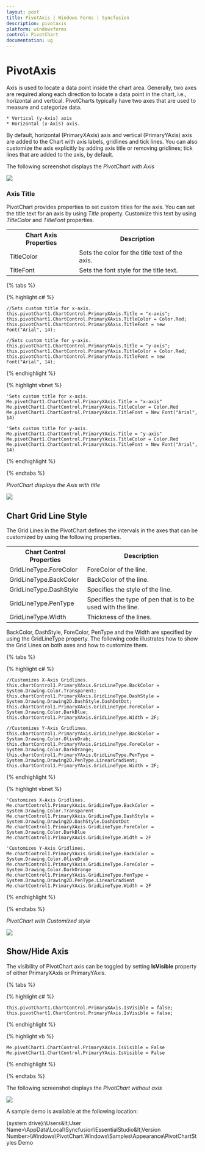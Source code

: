 ```yaml
---
layout: post
title: PivotAxis | Windows Forms | Syncfusion
description: pivotaxis
platform: windowsforms
control: PivotChart
documentation: ug
---
```


# PivotAxis

Axis is used to locate a data point inside the chart area. Generally, two axes are required along each direction to locate a data point in the chart, i.e., horizontal and vertical. PivotCharts typically have two axes that are used to measure and categorize data.

    * Vertical (y-Axis) axis
    * Horizontal (x-Axis) axis. 
    
By default, horizontal (PrimaryXAxis) axis and vertical (PrimaryYAxis) axis are added to the Chart with axis labels, gridlines and tick lines. You can also customize the axis explicitly by adding axis title or removing gridlines; tick lines that are added to the axis, by default.

The following screenshot displays the _PivotChart with Axis_

![](PivotAxes_images/PivotAxes_image3.png)

### Axis Title

PivotChart provides properties to set custom titles for the axis. You can set the title text for an axis by using *Title* property. Customize this text by using *TitleColor* and *TitleFont* properties.


<table>
<tr>
<th>
Chart Axis Properties</th><th>
Description</th></tr>
<tr>
<td>
TitleColor</td><td>
Sets the color for the title text of the axis.</td></tr>
<tr>
<td>
TitleFont</td><td>
Sets the font style for the title text.</td></tr>
</table>

{% tabs %}

{% highlight c# %}

    //Sets custom title for x-axis.
    this.pivotChart1.ChartControl.PrimaryXAxis.Title = "x-axis";
    this.pivotChart1.ChartControl.PrimaryXAxis.TitleColor = Color.Red;
    this.pivotChart1.ChartControl.PrimaryXAxis.TitleFont = new Font("Arial", 14);

    //Sets custom title for y-axis.
    this.pivotChart1.ChartControl.PrimaryYAxis.Title = "y-axis";
    this.pivotChart1.ChartControl.PrimaryYAxis.TitleColor = Color.Red;
    this.pivotChart1.ChartControl.PrimaryYAxis.TitleFont = new Font("Arial", 14);

{% endhighlight %}

{% highlight vbnet %}

    'Sets custom title for x-axis.
    Me.pivotChart1.ChartControl.PrimaryXAxis.Title = "x-axis" 
    Me.pivotChart1.ChartControl.PrimaryXAxis.TitleColor = Color.Red 
    Me.pivotChart1.ChartControl.PrimaryXAxis.TitleFont = New Font("Arial", 14)

    'Sets custom title for y-axis.
    Me.pivotChart1.ChartControl.PrimaryYAxis.Title = "y-axis" 
    Me.pivotChart1.ChartControl.PrimaryYAxis.TitleColor = Color.Red 
    Me.pivotChart1.ChartControl.PrimaryYAxis.TitleFont = New Font("Arial", 14)

{% endhighlight %}

{% endtabs %}

*PivotChart displays the Axis with title*

![](PivotAxes_images/PivotAxes_image1.png)

## Chart Grid Line Style

The Grid Lines in the PivotChart defines the intervals in the axes that can be customized by using the following properties. 



<table>
<tr>
<th>
Chart Control Properties</th><th>
Description</th></tr>
<tr>
<td>
GridLineType.ForeColor</td><td>
ForeColor of the line.</td></tr>
<tr>
<td>
GridLineType.BackColor</td><td>
BackColor of the line.</td></tr>
<tr>
<td>
GridLineType.DashStyle</td><td>
Specifies the style of the line.</td></tr>
<tr>
<td>
GridLineType.PenType</td><td>
Specifies the type of pen that is to be used with the line.</td></tr>
<tr>
<td>
GridLineType.Width</td><td>
Thickness of the lines.</td></tr>
</table>


BackColor, DashStyle, ForeColor, PenType and the Width are specified by using the GridLineType property. The following code illustrates how to show the Grid Lines on both axes and how to customize them.

{% tabs %}

{% highlight c# %}

    //Customizes X-Axis Gridlines.
    this.chartControl1.PrimaryXAxis.GridLineType.BackColor = System.Drawing.Color.Transparent;
    this.chartControl1.PrimaryXAxis.GridLineType.DashStyle = System.Drawing.Drawing2D.DashStyle.DashDotDot;
    this.chartControl1.PrimaryXAxis.GridLineType.ForeColor = System.Drawing.Color.DarkBlue;
    this.chartControl1.PrimaryXAxis.GridLineType.Width = 2F;

    //Customizes Y-Axis Gridlines.
    this.chartControl1.PrimaryYAxis.GridLineType.BackColor = System.Drawing.Color.OliveDrab;
    this.chartControl1.PrimaryYAxis.GridLineType.ForeColor = System.Drawing.Color.DarkOrange;
    this.chartControl1.PrimaryYAxis.GridLineType.PenType = System.Drawing.Drawing2D.PenType.LinearGradient;
    this.chartControl1.PrimaryYAxis.GridLineType.Width = 2F;

{% endhighlight %}

{% highlight vbnet %}

    'Customizes X-Axis Gridlines.
    Me.chartControl1.PrimaryXAxis.GridLineType.BackColor = System.Drawing.Color.Transparent
    Me.chartControl1.PrimaryXAxis.GridLineType.DashStyle = System.Drawing.Drawing2D.DashStyle.DashDotDot
    Me.chartControl1.PrimaryXAxis.GridLineType.ForeColor = System.Drawing.Color.DarkBlue
    Me.chartControl1.PrimaryXAxis.GridLineType.Width = 2F

    'Customizes Y-Axis Gridlines.
    Me.chartControl1.PrimaryYAxis.GridLineType.BackColor = System.Drawing.Color.OliveDrab
    Me.chartControl1.PrimaryYAxis.GridLineType.ForeColor = System.Drawing.Color.DarkOrange
    Me.chartControl1.PrimaryYAxis.GridLineType.PenType = System.Drawing.Drawing2D.PenType.LinearGradient
    Me.chartControl1.PrimaryYAxis.GridLineType.Width = 2F

{% endhighlight %}

{% endtabs %}

*PivotChart with Customized style*

![](PivotAxes_images/PivotAxes_image2.png)

## Show/Hide Axis

The visibility of PivotChart axis can be toggled by setting **IsVisible** property of either PrimaryXAxis or PrimaryYAxis.

{% tabs %}

{% highlight c# %}

    this.pivotChart1.ChartControl.PrimaryXAxis.IsVisible = false;
    this.pivotChart1.ChartControl.PrimaryYAxis.IsVisible = false;

{% endhighlight %}

{% highlight vb %}

    Me.pivotChart1.ChartControl.PrimaryXAxis.IsVisible = False
    Me.pivotChart1.ChartControl.PrimaryYAxis.IsVisible = False

{% endhighlight %}

{% endtabs %}

The following screenshot displays the _PivotChart without axis_

![](PivotAxes_images/PivotAxes_image4.png)

A sample demo is available at the following location:
    
{system drive}:\Users\&lt;User Name&gt;\AppData\Local\Syncfusion\EssentialStudio\&lt;Version Number&gt;\Windows\PivotChart.Windows\Samples\Appearance\PivotChartStyles Demo